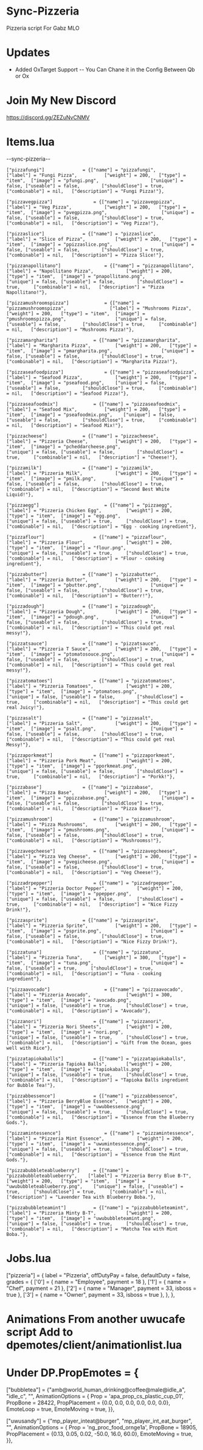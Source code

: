 # Sync-Pizzeria
Pizzeria script For Gabz MLO

# Updates

- Added OxTarget Support -- You Can Chane it in the Config Between Qb or Ox

# Join My New Discord

https://discord.gg/ZEZuNvCNMV

# Items.lua

--sync-pizzeria--
	
	["pizzafungi"]			    = {["name"] = "pizzafungi",			    ["label"] = "Fungi Pizza",	        ["weight"] = 200,	["type"] = "item",	["image"] = "pfungi.png",				    ["unique"] = false,	["useable"] = false,		["shouldClose"] = true,		["combinable"] = nil,   ["description"] = "Fungi Pizza!"},
	
	["pizzavegpizza"]			    = {["name"] = "pizzavegpizza",			    ["label"] = "Veg Pizza",	        ["weight"] = 200,	["type"] = "item",	["image"] = "pvegpizza.png",				    ["unique"] = false,	["useable"] = false,		["shouldClose"] = true,		["combinable"] = nil,   ["description"] = "Veg Pizza!"},
	
	["pizzaslice"]			    = {["name"] = "pizzaslice",			    ["label"] = "Slice of Pizza",	        ["weight"] = 200,	["type"] = "item",	["image"] = "ppizzaslice.png",				    ["unique"] = false,	["useable"] = false,		["shouldClose"] = true,		["combinable"] = nil,   ["description"] = "Pizza Slice!"},
	
	["pizzanapollitano"]			    = {["name"] = "pizzanapollitano",			    ["label"] = "Napollitano Pizza",	        ["weight"] = 200,	["type"] = "item",	["image"] = "pnapollitano.png",				    ["unique"] = false,	["useable"] = false,		["shouldClose"] = true,		["combinable"] = nil,   ["description"] = "Pizza Napollitano!"},
	
	["pizzamushroomspizza"]			    = {["name"] = "pizzamushroomspizza",			    ["label"] = "Mushrooms Pizza",	        ["weight"] = 200,	["type"] = "item",	["image"] = "pmushroomspizza.png",				    ["unique"] = false,	["useable"] = false,		["shouldClose"] = true,		["combinable"] = nil,   ["description"] = "Mushrooms Pizza!"},
	
	["pizzamargharita"]			    = {["name"] = "pizzamargharita",			    ["label"] = "Margharita Pizza",	        ["weight"] = 200,	["type"] = "item",	["image"] = "pmargharita.png",				    ["unique"] = false,	["useable"] = false,		["shouldClose"] = true,		["combinable"] = nil,   ["description"] = "Margharita Pizza!"},
	
	["pizzaseafoodpizza"]			    = {["name"] = "pizzaseafoodpizza",			    ["label"] = "Seafood Pizza",	        ["weight"] = 200,	["type"] = "item",	["image"] = "pseafood.png",    ["unique"] = false,	["useable"] = false,		["shouldClose"] = true,		["combinable"] = nil,   ["description"] = "Seafood Pizza!"},
	
	["pizzaseafoodmix"]			    = {["name"] = "pizzaseafoodmix",			    ["label"] = "Seafood Mix",	        ["weight"] = 200,	["type"] = "item",	["image"] = "pseafoodmix.png",    ["unique"] = false,	["useable"] = false,		["shouldClose"] = true,		["combinable"] = nil,   ["description"] = "Seafood Mix!"},
	
	["pizzacheese"]			    = {["name"] = "pizzacheese",			    ["label"] = "Pizzeria Cheese",	        ["weight"] = 200,	["type"] = "item",	["image"] = "pcheddarcheese.png",				    ["unique"] = false,	["useable"] = false,		["shouldClose"] = true,		["combinable"] = nil,   ["description"] = "Cheese!"},
	
	["pizzamilk"]			    = {["name"] = "pizzamilk",			    ["label"] = "Pizzeria Milk",	        ["weight"] = 200,	["type"] = "item",	["image"] = "pmilk.png",				    ["unique"] = false,	["useable"] = false,		["shouldClose"] = true,		["combinable"] = nil,   ["description"] = "Second Best White Liquid!"},
	
	["pizzaegg"]						= {["name"] = "pizzaegg",					["label"] = "Pizzeria Chicken Egg",			["weight"] = 200,	["type"] = "item",	["image"] = "egg.png",						["unique"] = false,	["useable"] = true,		["shouldClose"] = true,		["combinable"] = nil,	["description"] = "Egg - cooking ingredient"},
	
	["pizzaflour"]					= {["name"] = "pizzaflour",					["label"] = "Pizzeria Flour",				["weight"] = 200,	["type"] = "item",	["image"] = "flour.png",					["unique"] = false,	["useable"] = true,		["shouldClose"] = true,		["combinable"] = nil,	["description"] = "Flour - cooking ingredient"},
	
	["pizzabutter"]			    = {["name"] = "pizzabutter",			    ["label"] = "Pizzeria Butter",	        ["weight"] = 200,	["type"] = "item",	["image"] = "pbutter.png",				    ["unique"] = false,	["useable"] = false,		["shouldClose"] = true,		["combinable"] = nil,   ["description"] = "Butterr!"},
	
	["pizzadough"]			    = {["name"] = "pizzadough",			    ["label"] = "Pizzeria Dough",	        ["weight"] = 200,	["type"] = "item",	["image"] = "pdough.png",				    ["unique"] = false,	["useable"] = false,		["shouldClose"] = true,		["combinable"] = nil,   ["description"] = "This could get real messy!"},
	
	["pizzatsauce"]			    = {["name"] = "pizzatsauce",			    ["label"] = "Pizzeria T Sauce",	        ["weight"] = 200,	["type"] = "item",	["image"] = "ptomatosouce.png",				    ["unique"] = false,	["useable"] = false,		["shouldClose"] = true,		["combinable"] = nil,   ["description"] = "This could get real messy!"},
	
	["pizzatomatoes"]			    = {["name"] = "pizzatomatoes",			    ["label"] = "Pizzeria Tomatoes",	        ["weight"] = 200,	["type"] = "item",	["image"] = "ptomatoes.png",				    ["unique"] = false,	["useable"] = false,		["shouldClose"] = true,		["combinable"] = nil,   ["description"] = "This could get real Juicy!"},
	
	["pizzasalt"]			    = {["name"] = "pizzasalt",			    ["label"] = "Pizzeria Salt",	        ["weight"] = 200,	["type"] = "item",	["image"] = "psalt.png",				    ["unique"] = false,	["useable"] = false,		["shouldClose"] = true,		["combinable"] = nil,   ["description"] = "This could get real Messy!"},
	
	["pizzaporkmeat"]			    = {["name"] = "pizzaporkmeat",			    ["label"] = "Pizzeria Pork Meat",	        ["weight"] = 200,	["type"] = "item",	["image"] = "pporkmeat.png",				    ["unique"] = false,	["useable"] = false,		["shouldClose"] = true,		["combinable"] = nil,   ["description"] = "Porkk!"},
	
	["pizzabase"]			    = {["name"] = "pizzabase",			    ["label"] = "Pizza Base",	        ["weight"] = 200,	["type"] = "item",	["image"] = "ppizzabase.png",				    ["unique"] = false,	["useable"] = false,		["shouldClose"] = true,		["combinable"] = nil,   ["description"] = "Pizza Base!"},
	
	["pizzamushroom"]			    = {["name"] = "pizzamushroom",			    ["label"] = "Pizza Mushrooms",	        ["weight"] = 200,	["type"] = "item",	["image"] = "pmushrooms.png",				    ["unique"] = false,	["useable"] = false,		["shouldClose"] = true,		["combinable"] = nil,   ["description"] = "Mushroomss!"},
	
	["pizzavegcheese"]			    = {["name"] = "pizzavegcheese",			    ["label"] = "Pizza Veg Cheese",	        ["weight"] = 200,	["type"] = "item",	["image"] = "pvegicheese.png",				    ["unique"] = false,	["useable"] = false,		["shouldClose"] = true,		["combinable"] = nil,   ["description"] = "Veg Cheese!"},
	
	["pizzadrpepper"]			    = {["name"] = "pizzadrpepper",			    ["label"] = "Pizzeria Doctor Pepper",	        ["weight"] = 200,	["type"] = "item",	["image"] = "ppepper.png",				    ["unique"] = false,	["useable"] = false,		["shouldClose"] = true,		["combinable"] = nil,   ["description"] = "Nice Fizzy Drink!"},
	
	["pizzasprite"]			    = {["name"] = "pizzasprite",			    ["label"] = "Pizzeria Sprite",	        ["weight"] = 200,	["type"] = "item",	["image"] = "psprite.png",				    ["unique"] = false,	["useable"] = false,		["shouldClose"] = true,		["combinable"] = nil,   ["description"] = "Nice Fizzy Drink!"},
	
	["pizzatuna"]					= {["name"] = "pizzatuna",					["label"] = "Pizzeria Tuna",		["weight"] = 300,	["type"] = "item",	["image"] = "tuna.png",						["unique"] = false,	["useable"] = true,		["shouldClose"] = true,		["combinable"] = nil,	["description"] = "Tuna - cooking ingredient"},
	
	["pizzaavocado"]					= {["name"] = "pizzaavocado",				["label"] = "Pizzeria Avocado",				["weight"] = 300,	["type"] = "item",	["image"] = "avocado.png",					["unique"] = false,	["useable"] = true,		["shouldClose"] = true,		["combinable"] = nil,	["description"] = "Avocado"},
	
	["pizzanori"]					= {["name"] = "pizzanori",					["label"] = "Pizzeria Nori Sheets",			["weight"] = 200,	["type"] = "item",	["image"] = "nori.png",						["unique"] = false, ["useable"] = true,		["shouldClose"] = true,		["combinable"] = nil,	["description"] = "Gift from the Ocean, goes well with Rice"},
	
	["pizzatapiokaballs"]			= {["name"] = "pizzatapiokaballs",			["label"] = "Pizzeria Tapioka Balls",		["weight"] = 200,	["type"] = "item",	["image"] = "tapiokaballs.png",				["unique"] = false,	["useable"] = true,		["shouldClose"] = true,		["combinable"] = nil,	["description"] = "Tapioka Balls ingredient for Bubble Tea!"},
	
	["pizzabbessence"]			    = {["name"] = "pizzabbessence",			    ["label"] = "Pizzeria BerryBlue Essence",	["weight"] = 200,	["type"] = "item",	["image"] = "uwubbessence.png",				["unique"] = false,	["useable"] = true,		["shouldClose"] = true,		["combinable"] = nil,   ["description"] = "Essence from the Blueberry Gods."},
	
	["pizzamintessence"]			    = {["name"] = "pizzamintessence",	    	["label"] = "Pizzeria Mint Essence",			["weight"] = 200,	["type"] = "item",	["image"] = "uwumintessence.png",			["unique"] = false,	["useable"] = true,		["shouldClose"] = true,		["combinable"] = nil,   ["description"] = "Essence from the Mint Gods."},
	
	["pizzabubbleteablueberry"]    	= {["name"] = "pizzabubbleteablueberry",	["label"] = "Pizzeria Berry Blue B-T",		["weight"] = 200,	["type"] = "item",	["image"] = "uwububbleteablueberry.png",	["unique"] = false,	["useable"] = true,		["shouldClose"] = true,		["combinable"] = nil,   ["description"] = "Lavender Tea with Blueberry Boba."},
	
	["pizzabubbleteamint"]		    = {["name"] = "pizzabubbleteamint",		["label"] = "Pizzeria Minty B-T",			["weight"] = 200,	["type"] = "item",	["image"] = "uwububbleteamint.png",			["unique"] = false,	["useable"] = true,		["shouldClose"] = true,		["combinable"] = nil,   ["description"] = "Matcha Tea with Mint Boba."},
 
 # Jobs.lua
 
   ["pizzeria"] = {
        label = "Pizzeria",
        offDutyPay = false,
        defaultDuty = false,
        grades = {
            ['0'] = { 
                name = "Employee", 
                payment = 18 
            }, 
            ['1'] = { 
                name = "Chef", 
                payment = 21 
            }, 
            ['2'] = { 
                name = "Manager", 
                payment = 33, 
                isboss = true 
            }, 
            ['3'] = { 
                name = "Owner", 
                payment = 33, 
                isboss = true
             }, 
        }, 
    },
    
# Animations From another uwucafe script Add to dpemotes/client/animationlist.lua 
# Under DP.PropEmotes = {

["bubbletea"] = {"amb@world_human_drinking@coffee@male@idle_a", "idle_c", "", AnimationOptions =
{
    Prop = 'apa_prop_cs_plastic_cup_01',
    PropBone = 28422,
    PropPlacement = {0.0, 0.0, 0.0, 0.0, 0.0, 0.0},
    EmoteLoop = true,
    EmoteMoving = true,
}},

["uwusandy"] = {"mp_player_inteat@burger", "mp_player_int_eat_burger", "", AnimationOptions =
{
    Prop = 'ng_proc_food_ornge1a',
    PropBone = 18905,
    PropPlacement = {0.13, 0.05, 0.02, -50.0, 16.0, 60.0},
    EmoteMoving = true,
}},
    
